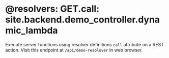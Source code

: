 @resolvers:
    GET.call: site.backend.demo_controller.dynamic_lambda
===
Execute server functions using resolver definitions `call` attribute on a REST action.
Visit this endpoint at `/api/demo-resolover` in web browser.